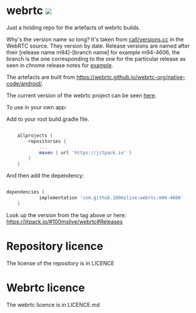 # webrtc [![](https://jitpack.io/v/100mslive/webrtc.svg)](https://jitpack.io/#100mslive/webrtc)
Just a holding repo for the artefacts of webrtc builds.

Why's the version name so long? It's taken from [call/versions.cc](https://chromium.googlesource.com/external/webrtc/+/refs/heads/master/call/version.cc#16) in the WebRTC source. They version by date.
Release versions are named after their [release name m94]-[branch name] for example m94-4606, the branch is the one corresponding to the one for the particular release as seen in chrome release notes for [example](https://groups.google.com/g/discuss-webrtc/c/tFyWdqW2sQM).

The artefacts are built from https://webrtc.github.io/webrtc-org/native-code/android/.

The current version of the webrtc project can be seen [here](https://webrtc.googlesource.com/src/+/refs/heads/main/call/version.cc#16).

To use in your own app:

Add to your root build.gradle file.

```gradle

	allprojects {
		repositories {
			...
			maven { url 'https://jitpack.io' }
		}
	}

```

And then add the dependency:

```gradle

dependencies {
	        implementation 'com.github.100mslive:webrtc:m94-4606'
	}

```

Look up the version from the tag above or here:
https://jitpack.io/#100mslive/webrtc#Releases


# Repository licence
The license of the repository is in LICENCE

# Webrtc licence
The webrtc licence is in LICENCE.md
